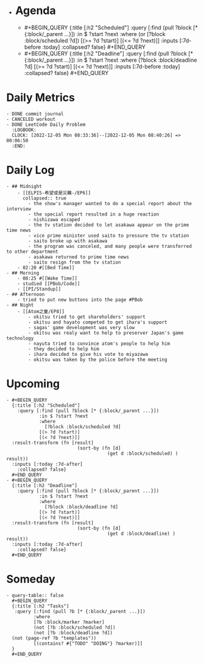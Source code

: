 - # Agenda
	- #+BEGIN_QUERY
	  {:title [:h2 "Scheduled"]
	    :query [:find (pull ?block [* {:block/_parent ...}])
	            :in $ ?start ?next
	            :where
	            (or
	              [?block :block/scheduled ?d])
	            [(>= ?d ?start)]
	            [(<= ?d ?next)]]
	  :inputs [:7d-before :today]
	    :collapsed? false}
	  #+END_QUERY
	- #+BEGIN_QUERY
	  {:title [:h2 "Deadline"]
	    :query [:find (pull ?block [* {:block/_parent ...}])
	            :in $ ?start ?next
	            :where
	              [?block :block/deadline ?d]
	            [(>= ?d ?start)]
	            [(<= ?d ?next)]]
	    :inputs [:7d-before :today]
	    :collapsed? false}
	  #+END_QUERY
# Daily Metrics
	- DONE commit journal
	- CANCELED workout
	- DONE LeetCode Daily Problem
	  :LOGBOOK:
	  CLOCK: [2022-12-05 Mon 08:33:36]--[2022-12-05 Mon 08:40:26] =>  00:06:50
	  :END:
# Daily Log
	- ## Midnight
		- [[ELPIS-希望或是災難-/EP6]]
		  collapsed:: true
			- the show's manager wanted to do a special report about the interview
			- the special report resulted in a huge reaction
			- nishizawa escaped
			- the tv station decided to let asakawa appear on the prime time news
			- vice prime minister used saito to pressure the tv station
			- saito broke up with asakawa
			- the program was canceled, and many people were transferred to other department
			- asakawa returned to prime time news
			- saito resign from the tv station
		- 02:20 #[[Bed Time]]
	- ## Morning
		- 08:25 #[[Wake Time]]
		- studied [[PBob/Code]]
		- [[PI/Standup]]
	- ## Afternoon
		- tried to put new buttons into the page #PBob
	- ## Night
		- [[Atom之童/EP8]]
			- okitsu tried to get shareholders' support
			- okitsu and hayato competed to get ihara's support
			- sagas' game development was very slow
			- okitsu was realy want to help to preserver Japan's game technology
			- nayuta tried to convince atom's people to help him
			- they decided to help him
			- ihara decided to give his vote to miyazawa
			- okitsu was taken by the police before the meeting
# Upcoming
	- #+BEGIN_QUERY
	  {:title [:h2 "Scheduled"]
	    :query [:find (pull ?block [* {:block/_parent ...}])
	            :in $ ?start ?next
	            :where
	              [?block :block/scheduled ?d]
	            [(> ?d ?start)]
	            [(< ?d ?next)]]
	  :result-transform (fn [result]
	                          (sort-by (fn [d]
	                                     (get d :block/scheduled) ) result))    
	  :inputs [:today :7d-after]
	    :collapsed? false}
	  #+END_QUERY
	- #+BEGIN_QUERY
	  {:title [:h2 "Deadline"]
	    :query [:find (pull ?block [* {:block/_parent ...}])
	            :in $ ?start ?next
	            :where
	              [?block :block/deadline ?d]
	            [(> ?d ?start)]
	            [(< ?d ?next)]]
	  :result-transform (fn [result]
	                          (sort-by (fn [d]
	                                     (get d :block/deadline) ) result))    
	  :inputs [:today :7d-after]
	    :collapsed? false}
	  #+END_QUERY
# Someday
	- query-table:: false
	  #+BEGIN_QUERY
	  {:title [:h2 "Tasks"]
	   :query [:find (pull ?b [* {:block/_parent ...}])
	          :where
	          [?b :block/marker ?marker]
	          (not [?b :block/scheduled ?d])
	          (not [?b :block/deadline ?d])
	  (not (page-ref ?b "templates"))
	          [(contains? #{"TODO" "DOING"} ?marker)]]
	  }
	  #+END_QUERY
